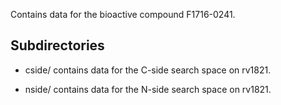 Contains data for the bioactive compound F1716-0241.

## Subdirectories

- cside/ contains data for the C-side search space on rv1821.

- nside/ contains data for the N-side search space on rv1821.

